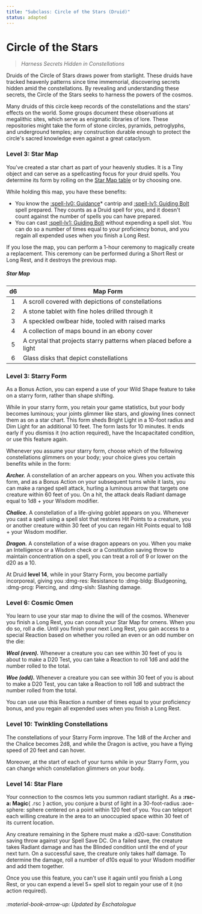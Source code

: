 ```yaml
---
title: "Subclass: Circle of the Stars (Druid)"
status: adapted
---
```


<p style="display:none">
Harness Secrets Hidden in Constellations
</p>

# Circle of the Stars

> *Harness Secrets Hidden in Constellations*

Druids of the Circle of Stars draws power from starlight. These druids have tracked heavenly patterns since time immemorial, discovering secrets hidden amid the constellations. By revealing and understanding these secrets, the Circle of the Stars seeks to harness the powers of the cosmos.

Many druids of this circle keep records of the constellations and the stars' effects on the world. Some groups document these observations at megalithic sites, which serve as enigmatic libraries of lore. These repositories might take the form of stone circles, pyramids, petroglyphs, and underground temples; any construction durable enough to protect the circle's sacred knowledge even against a great cataclysm.

### Level 3: Star Map

You've created a star chart as part of your heavenly studies. It is a Tiny object and can serve as a spellcasting focus for your druid spells. You determine its form by rolling on the [Star Map table] or by choosing one.

[Star Map table]: #star-map

While holding this map, you have these benefits:

- You know the [:spell-lv0: Guidance]* cantrip and [:spell-lv1: Guiding Bolt] spell prepared. They counts as a Druid spell for you, and it doesn't count against the number of spells you can have prepared.
- You can cast [:spell-lv1: Guiding Bolt] without expending a spell slot. You can do so a number of times equal to your proficiency bonus, and you regain all expended uses when you finish a Long Rest.

[:spell-lv0: Guidance]: ../../spells/description/core/cantrip.md#guidance
[:spell-lv1: Guiding Bolt]: ../../spells/description/core/level-1.md#guiding-bolt
  
If you lose the map, you can perform a 1-hour ceremony to magically create a replacement. This ceremony can be performed during a Short Rest or Long Rest, and it destroys the previous map.

##### Star Map 

| d6 | Map Form |
|:-:|---|
| 1 | A scroll covered with depictions of constellations |
| 2 | A stone tablet with fine holes drilled through it |
| 3 | A speckled owlbear hide, tooled with raised marks |
| 4 | A collection of maps bound in an ebony cover |
| 5 | A crystal that projects starry patterns when placed before a light |
| 6 | Glass disks that depict constellations |

### Level 3: Starry Form

As a Bonus Action, you can expend a use of your Wild Shape feature to take on a starry form, rather than shape shifting.

While in your starry form, you retain your game statistics, but your body becomes luminous; your joints glimmer like stars, and glowing lines connect them as on a star chart. This form sheds Bright Light in a 10-foot radius and Dim Light for an additional 10 feet. The form lasts for 10 minutes. It ends early if you dismiss it (no action required), have the Incapacitated condition, or use this feature again.

Whenever you assume your starry form, choose which of the following constellations glimmers on your body; your choice gives you certain benefits while in the form:

***Archer.*** A constellation of an archer appears on you. When you activate this form, and as a Bonus Action on your subsequent turns while it lasts, you can make a ranged spell attack, hurling a luminous arrow that targets one creature within 60 feet of you. On a hit, the attack deals Radiant damage equal to 1d8 + your Wisdom modifier.

***Chalice.*** A constellation of a life-giving goblet appears on you. Whenever you cast a spell using a spell slot that restores Hit Points to a creature, you or another creature within 30 feet of you can regain Hit Points equal to 1d8 + your Wisdom modifier.

***Dragon.*** A constellation of a wise dragon appears on you. When you make an Intelligence or a Wisdom check or a Constitution saving throw to maintain concentration on a spell, you can treat a roll of 9 or lower on the d20 as a 10.

At Druid **level 14**, while in your Starry Form, you become partially incorporeal, giving you :dmg-res: Resistance to :dmg-bldg: Bludgeoning, :dmg-prcg: Piercing, and :dmg-slsh: Slashing damage.

### Level 6: Cosmic Omen

You learn to use your star map to divine the will of the cosmos. Whenever you finish a Long Rest, you can consult your Star Map for omens. When you do so, roll a die. Until you finish your next Long Rest, you gain access to a special Reaction based on whether you rolled an even or an odd number on the die:

***Weal (even).*** Whenever a creature you can see within 30 feet of you is about to make a D20 Test, you can take a Reaction to roll 1d6 and add the number rolled to the total.

***Woe (odd).*** Whenever a creature you can see within 30 feet of you is about to make a D20 Test, you can take a Reaction to roll 1d6 and subtract the number rolled from the total.

You can use use this Reaction a number of times equal to your proficiency bonus, and you regain all expended uses when you finish a Long Rest.

### Level 10: Twinkling Constellations

The constellations of your Starry Form improve. The 1d8 of the Archer and the Chalice becomes 2d8, and while the Dragon is active, you have a flying speed of 20 feet and can hover.

Moreover, at the start of each of your turns while in your Starry Form, you can change which constellation glimmers on your body.

### Level 14: Star Flare

Your connection to the cosmos lets you summon radiant starlight. As a **:rsc-a: Magic**{ .rsc } action, you conjure a burst of light in a 30-foot-radius :aoe-sphere: sphere centered on a point within 120 feet of you. You can teleport each willing creature in the area to an unoccupied space within 30 feet of its current location.

Any creature remaining in the Sphere must make a :d20-save: Constitution saving throw against your Spell Save DC. On a failed save, the creature takes Radiant damage and has the Blinded condition until the end of your next turn. On a successful save, the creature only takes half damage. To determine the damage, roll a number of d10s equal to your Wisdom modifier and add them together.

Once you use this feature, you can't use it again until you finish a Long Rest, or you can expend a level 5+ spell slot to regain your use of it (no action required).

###### :material-book-arrow-up: Updated by *Eschatologue*